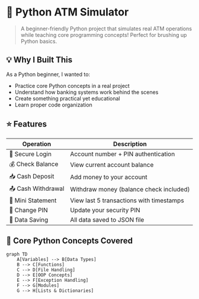 # 🏧 Python ATM Simulator 

> A beginner-friendly Python project that simulates real ATM operations while teaching core programming concepts! Perfect for brushing up Python basics.

## 💡 Why I Built This

As a Python beginner, I wanted to:
- Practice core Python concepts in a real project
- Understand how banking systems work behind the scenes
- Create something practical yet educational
- Learn proper code organization

## ⭐ Features

| Operation       | Description                          |
|-----------------|--------------------------------------|
| 🔐 Secure Login | Account number + PIN authentication |
| 💰 Check Balance| View current account balance         |
| 📥 Cash Deposit | Add money to your account            |
| 📤 Cash Withdrawal | Withdraw money (balance check included) |
| 📝 Mini Statement | View last 5 transactions with timestamps |
| 🔑 Change PIN   | Update your security PIN             |
| 💾 Data Saving  | All data saved to JSON file          |

## 🧠 Core Python Concepts Covered

```mermaid
graph TD
    A[Variables] --> B[Data Types]
    B --> C[Functions]
    C --> D[File Handling]
    D --> E[OOP Concepts]
    E --> F[Exception Handling]
    F --> G[Modules]
    G --> H[Lists & Dictionaries]
